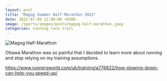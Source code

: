 ```yaml
---
layout: post
title: "Magog Summer Half-Marathon 2022"
date: 2022-07-09 12:00:00 +0200
image: /sports/images/posts/magog-half-marathon.jpeg
categories: running race trail
---
```


![Magog Half-Marathon](/sports/images/posts/magog-half-marathon.jpeg)

Ottawa Marathon was so painful that I decided to learn more about running and stop relying on my training assumptions.

https://www.runnersworld.com/uk/training/a776622/how-slowing-down-can-help-you-speed-up/

<!-- more -->
